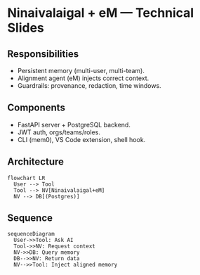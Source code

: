 # Ninaivalaigal + eM — Technical Slides
## Responsibilities
- Persistent memory (multi-user, multi-team).
- Alignment agent (eM) injects correct context.
- Guardrails: provenance, redaction, time windows.
## Components
- FastAPI server + PostgreSQL backend.
- JWT auth, orgs/teams/roles.
- CLI (mem0), VS Code extension, shell hook.
## Architecture
```mermaid
flowchart LR
  User --> Tool
  Tool --> NV[Ninaivalaigal+eM]
  NV --> DB[(Postgres)]
```
## Sequence
```mermaid
sequenceDiagram
  User->>Tool: Ask AI
  Tool->>NV: Request context
  NV->>DB: Query memory
  DB-->>NV: Return data
  NV-->>Tool: Inject aligned memory
```
